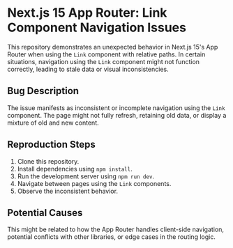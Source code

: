 # Next.js 15 App Router: Link Component Navigation Issues

This repository demonstrates an unexpected behavior in Next.js 15's App Router when using the `Link` component with relative paths.  In certain situations, navigation using the `Link` component might not function correctly, leading to stale data or visual inconsistencies.

## Bug Description

The issue manifests as inconsistent or incomplete navigation using the `Link` component. The page might not fully refresh, retaining old data, or display a mixture of old and new content.

## Reproduction Steps

1. Clone this repository.
2. Install dependencies using `npm install`.
3. Run the development server using `npm run dev`.
4. Navigate between pages using the `Link` components.
5. Observe the inconsistent behavior.

## Potential Causes

This might be related to how the App Router handles client-side navigation, potential conflicts with other libraries, or edge cases in the routing logic.